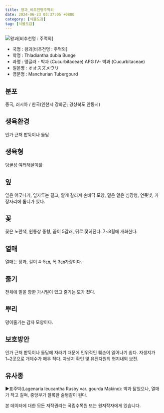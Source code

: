 ```yaml
---
title: 왕과_비추천명주먹외
date: 2024-06-23 03:37:05 +0800
category: [식물도감]
tag: [식물도감]
---
```




![왕과[비추천명 : 주먹외]](/fileUpload/plants/basic/Cucurbitaceae/Thladiantha/12173/12173_1_th2.jpg)
- 국명 : 왕과[비추천명 : 주먹외]
- 학명 : Thladiantha dubia Bunge
- 과명 : 앵글러 - 박과 (Cucurbitaceae) APG Ⅳ- 박과 (Cucurbitaceae)
- 일본명 : オオスズメウリ
- 영문명 : Manchurian Tubergourd


## 분포
중국, 러시아 / 한국(인천시 강화군; 경상북도 안동시) 
## 생육환경
인가 근처 밭둑이나 돌담
## 생육형
덩굴성 여러해살이풀
## 잎
잎은 어긋나기, 잎자루는 길고, 얕게 갈라져 손바닥 모양, 밑은 얕은 심장형, 연둣빛, 가장자리에 톱니가 있다.
## 꽃
꽃은 노란색, 원통상 종형, 끝이 5갈래, 뒤로 젖혀진다. 7~8월에 개화한다.
## 열매
열매는 장과, 길이 4-5㎝, 폭 3㎝가량이다.
## 줄기
전체에 밑을 향한 가시털이 있고 줄기는 모가 졌다.
## 뿌리
덩이줄기는 감자 모양이다.
## 보호방안
인가 근처 밭둑이나 돌담에 자라기 때문에 인위적인 훼손이 일어나기 쉽다. 자생지가 1~2곳으로 개체수가 매우 적다. 자생지 확인 및 유전자원의 현지내외 보전.
## 유사종
▶표주박(Lagenaria leucantha Rusby var. gourda Makino): 박과 닮았으나, 열매가 작고 길며, 중앙부가 잘록한 술병같이 된다.






본 데이터에 대한 모든 저작권리는 국립수목원 또는 원저작자에게 있습니다.
